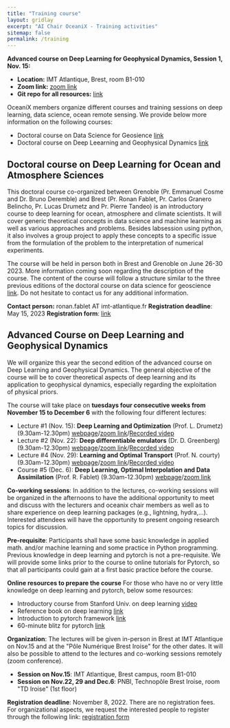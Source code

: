 ```yaml
---
title: "Training course"
layout: gridlay
excerpt: "AI Chair OceaniX - Training activities"
sitemap: false
permalink: /training
---
```


**Advanced course on Deep Learning for Geophysical Dynamics, Session 1, Nov. 15:**
- **Location:** IMT Atlantique, Brest, room B1-010
- **Zoom link:** [zoom link](https://cnrs.zoom.us/j/93683997886?pwd=NFE0NjdSTkhUeFBJbC9rR0U2M0FQdz09)
- **Git repo for all resources:** [link](https://github.com/CIA-Oceanix/DLGD2022)

OceaniX members organize different courses and training sessions on deep learning, data science, ocean remote sensing. We provide below more information on the following courses:
- Doctoral course on Data Science for Geosience [link](#doctoral-course-on-data-science-for-geoscience)
- Doctoral course on Deep Leearning and Geophysical Dynamics [link](#advanced-course-on-deep-learning-and-geophysical-dynamics)

## Doctoral course on Deep Learning for Ocean and Atmosphere Sciences 
This doctoral course co-organized between Grenoble (Pr. Emmanuel Cosme and Dr. Bruno Deremble) and Brest (Pr. Ronan Fablet, Pr. Carlos Granero Belincho, Pr. Lucas Drumetz and Pr. Pierre Tandeo) is an introductory course to deep learning for ocean, atmosphere and climate scientists. It will cover generic theoretical concepts in data science and machine learning as well as various approaches and problems. Besides labsession using python, it also involves a group project to apply these concepts to a specific issue from the formulation of the problem to the interpretation of numerical experiments.

The course will be held in person both in Brest and Grenoble on June 26-30 2023. More information coming soon regarding the description of the course. 
The content of the course will follow a structure similar to the three previous editions of the doctoral course on data science for geoscience [link](https://dsg2020.wordpress.com/). 
Do not hesitate to contact us for any additional information.

**Contact person:** ronan.fablet AT imt-atlantique.fr
**Registration deadline**: May 15, 2023
**Registration form**: [link](https://forms.gle/AfhLp4UvExdiVmfbA)


## Advanced Course on Deep Learning and Geophysical Dynamics
We will organize this year the second edition of the advanced course on Deep Learning and Geophysical Dynamics. The general objective of the course will be to cover theoretical aspects of deep learning and its application to geophysical dynamics, especially regarding the exploitation of physical priors. 

The course will take place on **tuesdays four consecutive weeks from November 15 to December 6** with the following four different lectures:
- Lecture #1 (Nov. 15): **Deep Learning and Optimization** (Prof. L. Drumetz) (9.30am-12.30pm) [webpage](https://www.researchgate.net/profile/Lucas-Drumetz)/[zoom link](https://cnrs.zoom.us/j/93638732901?pwd=cG1QdlhJUjNTTW1nd1hka2krcVJMZz09)/[Recorded videp](https://youtu.be/AfAeGBLEF7Q)
- Lecture #2 (Nov. 22): **Deep differentiable emulators** (Dr. D. Greenberg) (9.30am-12.30pm) [webpage](https://www.hereon.de/institutes/coastal_systems_analysis_modeling/model_driven_machine_learning/team/098795/index.php.en)/[zoom link](https://cnrs.zoom.us/j/95507484012?pwd=TFB2NXcvSnVvODFDYVQ5ck00MzRKZz09)/[Recorded video](https://youtu.be/xuGKxTwZ_7s)
- Lecture #4 (Nov. 29): **Learning and Optimal Transport** (Prof. N. courty) (9.30am-12.30pm) [webpage](https://people.irisa.fr/Nicolas.Courty/)/[zoom link](https://cnrs.zoom.us/j/93683997886?pwd=NFE0NjdSTkhUeFBJbC9rR0U2M0FQdz09)/[Recorded video](https://youtu.be/OS3K393w8fk)
- Course #5 (Dec. 6): **Deep Learning, Optimal Interpolation and Data Assimilation** (Prof. R. Fablet) (9.30am-12.30pm) [webpage](https://rfablet.github.io/)/[zoom link](https://cnrs.zoom.us/j/97461908412?pwd=d0ZGbWtvTlpSc2kzMTVtQ1JVcUg5QT09)


**Co-working sessions**: In addition to the lectures, co-working sessions will be organized in the afternoons to have the additional opportunity to meet and discuss with the lecturers and oceanix chair members as well as to share experience on deep learning packages (e.g., lightning, hydra,...). Interested attendees will have the opportunity to present ongoing research topics for discussion. 

**Pre-requisite**: Participants shall have some basic knowledge in applied math. and/or machine learning and some practice in Python programming. Previous knowledge in deep learning and pytorch is not a pre-requisite. We will provide some links prior to the course to online tutorials for Pytorch, so that all participants could gain at a first basic practice before the course. 

**Online resources to prepare the course**
For those who have no or very little knowledge on deep learning and pytorch, below some resources:
- Introductory course from Stanford Univ. on deep learning [video](https://www.youtube.com/watch?v=AwQHqWyHRpU&list=PLoROMvodv4rOABXSygHTsbvUz4G_YQhOb)
- Reference book on deep learning [link](https://www.deeplearningbook.org/contents/mlp.html)
- Introduction to pytorch framework [link](https://pytorch.org/tutorials/beginner/basics/intro.html)
- 60-minute blitz for pytorch [link](https://pytorch.org/tutorials/beginner/deep_learning_60min_blitz.html)

**Organization**: The lectures will be given in-person in Brest at IMT Atlantique on Nov.15 and at the "Pôle Numérique Brest Iroise" for the other dates. It will also be possible to attend to the lectures and co-working sessions remotely (zoom conference).
- **Session on Nov.15**: IMT Atlantique, Brest campus, room B1-010
- **Session on Nov.22, 29 and Dec.6**: PNBI, Technopôle Brest Iroise, room "TD Iroise" (1st floor)


**Registration deadline**: November 8, 2022. There are no registration fees. For organizational aspects, we request the interested people to register through the following link: [registration form](https://pytorch.org/tutorials/beginner/deep_learning_60min_blitz.html)
